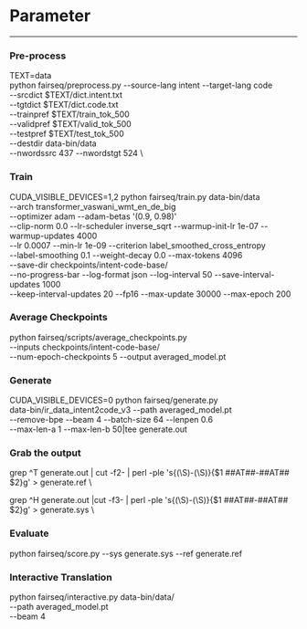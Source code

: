 # Parameter
---

### Pre-process
TEXT=data \
python fairseq/preprocess.py --source-lang intent --target-lang code \
--srcdict $TEXT/dict.intent.txt \
--tgtdict $TEXT/dict.code.txt \
--trainpref $TEXT/train_tok_500 \
--validpref $TEXT/valid_tok_500 \
--testpref $TEXT/test_tok_500 \
--destdir data-bin/data \
--nwordssrc 437 --nwordstgt 524 \

### Train
CUDA_VISIBLE_DEVICES=1,2 python fairseq/train.py data-bin/data    \
--arch transformer_vaswani_wmt_en_de_big \
--optimizer adam --adam-betas '(0.9, 0.98)' \
--clip-norm 0.0   --lr-scheduler inverse_sqrt --warmup-init-lr 1e-07 --warmup-updates 4000  \
--lr 0.0007 --min-lr 1e-09 --criterion label_smoothed_cross_entropy \
--label-smoothing 0.1 --weight-decay 0.0 --max-tokens  4096   \
--save-dir checkpoints/intent-code-base/  \
--no-progress-bar --log-format json --log-interval 50 --save-interval-updates 1000 \
--keep-interval-updates 20 --fp16 --max-update 30000 --max-epoch 200


### Average Checkpoints
python fairseq/scripts/average_checkpoints.py \
--inputs checkpoints/intent-code-base/ \
--num-epoch-checkpoints  5 --output averaged_model.pt


### Generate
CUDA_VISIBLE_DEVICES=0 python fairseq/generate.py \
data-bin/ir_data_intent2code_v3 --path averaged_model.pt \
--remove-bpe --beam 4 --batch-size 64 --lenpen 0.6 \
--max-len-a 1 --max-len-b 50|tee generate.out

### Grab the output
grep ^T generate.out | cut -f2- | perl -ple 's{(\S)-(\S)}{$1 ##AT##-##AT## $2}g' > generate.ref \

grep ^H generate.out |cut -f3- | perl -ple 's{(\S)-(\S)}{$1 ##AT##-##AT## $2}g' > generate.sys \


### Evaluate
python fairseq/score.py --sys generate.sys --ref generate.ref


### Interactive Translation
python fairseq/interactive.py data-bin/data/ \
--path averaged_model.pt \
--beam 4
